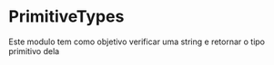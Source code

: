 # PrimitiveTypes
Este modulo tem como objetivo verificar uma string e retornar o tipo primitivo dela
